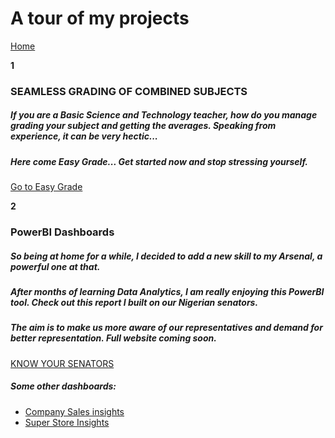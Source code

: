 <h1> A tour of my projects </h1>

<a href="/myhub">Home</a>

<b> 1 </b>
<h3>
SEAMLESS GRADING OF COMBINED SUBJECTS
</h3>

<h5>
If you are a Basic Science and Technology teacher, how do you manage grading your subject and getting the averages.
Speaking from experience, it can be very hectic...
</h5>
<h5>
  Here come Easy Grade... Get started now and stop stressing yourself.
  </h5>
<a href="https://easygrade.com.ng" target="_blank">Go to Easy Grade</a>

<b> 2 </b>
<h3>
PowerBI Dashboards
</h3>

<h5>
So being at home for a while, I decided to add a new skill to my Arsenal, a powerful one at that.
</h5>
<h5>
  After months of learning Data Analytics, I am really enjoying this PowerBI tool. Check out this report I built on our Nigerian senators.
  </h5>
<h5>
The aim is to make us more aware of our representatives and demand for better representation. Full website coming soon.
</h5>
<a href="https://app.powerbi.com/view?r=eyJrIjoiMDdkMzYwNjQtMDEyOC00ODMwLThjNWMtNzQ5OTgyZDE2ODVlIiwidCI6IjRmMTc1MjJjLTE0MmEtNDVkNS05NWMwLTVhMWNjNTNlMDIwZCJ9" target="_blank">KNOW YOUR SENATORS</a>

<h5>Some other dashboards:</h5>
<ul>
  <li><a href="https://app.powerbi.com/view?r=eyJrIjoiYjgzMDFmM2YtNzhjZS00NWI0LTlhYmEtNmI2M2JiZmI1Zjc0IiwidCI6IjRmMTc1MjJjLTE0MmEtNDVkNS05NWMwLTVhMWNjNTNlMDIwZCJ9&pageName=ReportSection41484746c1935240998c">Company Sales insights</a></li>
  <li><a href="https://app.powerbi.com/view?r=eyJrIjoiYjFkYjNkZmQtNGU2Ni00MjQ3LWJlYTktMjhhN2Y1MThlMWJlIiwidCI6IjRmMTc1MjJjLTE0MmEtNDVkNS05NWMwLTVhMWNjNTNlMDIwZCJ9&pageName=ReportSection">Super Store Insights</a></li>
  </ul>
